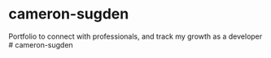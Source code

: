 # cameron-sugden
Portfolio to connect with professionals, and track my growth as a developer
#   c a m e r o n - s u g d e n  
 